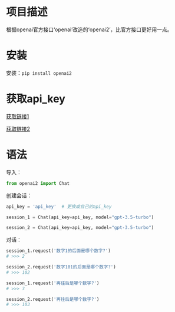 # 项目描述

根据openai官方接口‘openai’改造的‘openai2’，比官方接口更好用一点。

# 安装

安装：`pip install openai2`

# 获取api_key

[获取链接1](https://platform.openai.com/account/api-keys)

[获取链接2](https://www.baidu.com/s?wd=%E8%8E%B7%E5%8F%96%20openai%20api_key)

# 语法

导入：

```python
from openai2 import Chat
```

创建会话：

```python
api_key = 'api_key'  # 更换成自己的api_key

session_1 = Chat(api_key=api_key, model="gpt-3.5-turbo")

session_2 = Chat(api_key=api_key, model="gpt-3.5-turbo")
```

对话：

```python
session_1.request('数字1的后面是哪个数字?')
# >>> 2

session_2.request('数字101的后面是哪个数字?')
# >>> 102

session_1.request('再往后是哪个数字?')
# >>> 3

session_2.request('再往后是哪个数字?')
# >>> 103
```
